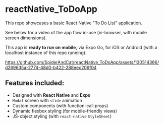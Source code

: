 # reactNative_ToDoApp
This repo showcases a basic React Native "To Do List" application.

See below for a video of the app flow in-use (in-browser, with mobile screen dimensions).

This app is **ready to run on mobile**, via Expo Go, for iOS or Android (with a localhost instance of this repo running).

https://github.com/SpiderAndCat/reactNative_ToDoApp/assets/130514366/d269635a-2774-48d0-b422-288eec209f04

## Features included:
- Designed with **React Native** and **Expo**
- `Modal` screen with `slide` animation
- Custom components (with function-call props)
- Dynamic flexbox styling (for mobile-friendly views)
- JS-object styling (with `react-native` `StyleSheet`)

